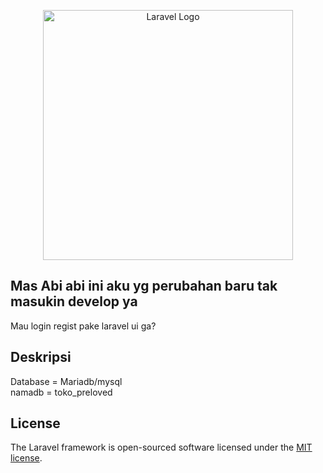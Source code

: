 <p align="center"><a href="https://laravel.com" target="_blank"><img src="https://raw.githubusercontent.com/laravel/art/master/logo-lockup/5%20SVG/2%20CMYK/1%20Full%20Color/laravel-logolockup-cmyk-red.svg" width="400" alt="Laravel Logo"></a></p>

## Mas Abi  abi ini aku yg perubahan baru tak masukin develop ya
Mau login regist pake laravel ui ga?

## Deskripsi
Database = Mariadb/mysql
<br> namadb = toko_preloved

## License

The Laravel framework is open-sourced software licensed under the [MIT license](https://opensource.org/licenses/MIT).
